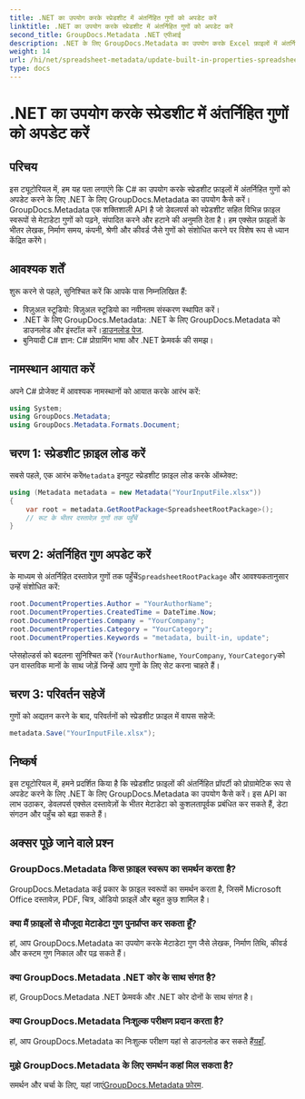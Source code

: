 ```yaml
---
title: .NET का उपयोग करके स्प्रेडशीट में अंतर्निहित गुणों को अपडेट करें
linktitle: .NET का उपयोग करके स्प्रेडशीट में अंतर्निहित गुणों को अपडेट करें
second_title: GroupDocs.Metadata .NET एपीआई
description: .NET के लिए GroupDocs.Metadata का उपयोग करके Excel फ़ाइलों में अंतर्निहित मेटाडेटा गुणों को अपडेट करने का तरीका जानें। C# के साथ लेखक, निर्माण समय, कंपनी और बहुत कुछ संशोधित करें।
weight: 14
url: /hi/net/spreadsheet-metadata/update-built-in-properties-spreadsheets/
type: docs
---
```

# .NET का उपयोग करके स्प्रेडशीट में अंतर्निहित गुणों को अपडेट करें

## परिचय
इस ट्यूटोरियल में, हम यह पता लगाएंगे कि C# का उपयोग करके स्प्रेडशीट फ़ाइलों में अंतर्निहित गुणों को अपडेट करने के लिए .NET के लिए GroupDocs.Metadata का उपयोग कैसे करें। GroupDocs.Metadata एक शक्तिशाली API है जो डेवलपर्स को स्प्रेडशीट सहित विभिन्न फ़ाइल स्वरूपों से मेटाडेटा गुणों को पढ़ने, संपादित करने और हटाने की अनुमति देता है। हम एक्सेल फ़ाइलों के भीतर लेखक, निर्माण समय, कंपनी, श्रेणी और कीवर्ड जैसे गुणों को संशोधित करने पर विशेष रूप से ध्यान केंद्रित करेंगे।
## आवश्यक शर्तें
शुरू करने से पहले, सुनिश्चित करें कि आपके पास निम्नलिखित हैं:
- विज़ुअल स्टूडियो: विज़ुअल स्टूडियो का नवीनतम संस्करण स्थापित करें।
-  .NET के लिए GroupDocs.Metadata: .NET के लिए GroupDocs.Metadata को डाउनलोड और इंस्टॉल करें।[डाउनलोड पेज](https://releases.groupdocs.com/metadata/net/).
- बुनियादी C# ज्ञान: C# प्रोग्रामिंग भाषा और .NET फ्रेमवर्क की समझ।

## नामस्थान आयात करें
अपने C# प्रोजेक्ट में आवश्यक नामस्थानों को आयात करके आरंभ करें:
```csharp
using System;
using GroupDocs.Metadata;
using GroupDocs.Metadata.Formats.Document;
```
## चरण 1: स्प्रेडशीट फ़ाइल लोड करें
 सबसे पहले, एक आरंभ करें`Metadata` इनपुट स्प्रेडशीट फ़ाइल लोड करके ऑब्जेक्ट:
```csharp
using (Metadata metadata = new Metadata("YourInputFile.xlsx"))
{
    var root = metadata.GetRootPackage<SpreadsheetRootPackage>();
    // रूट के भीतर दस्तावेज़ गुणों तक पहुँचें
}
```
## चरण 2: अंतर्निहित गुण अपडेट करें
 के माध्यम से अंतर्निहित दस्तावेज़ गुणों तक पहुँचें`SpreadsheetRootPackage` और आवश्यकतानुसार उन्हें संशोधित करें:
```csharp
root.DocumentProperties.Author = "YourAuthorName";
root.DocumentProperties.CreatedTime = DateTime.Now;
root.DocumentProperties.Company = "YourCompany";
root.DocumentProperties.Category = "YourCategory";
root.DocumentProperties.Keywords = "metadata, built-in, update";
```
प्लेसहोल्डर्स को बदलना सुनिश्चित करें (`YourAuthorName`, `YourCompany`, `YourCategory`को उन वास्तविक मानों के साथ जोड़ें जिन्हें आप गुणों के लिए सेट करना चाहते हैं।
## चरण 3: परिवर्तन सहेजें
गुणों को अद्यतन करने के बाद, परिवर्तनों को स्प्रेडशीट फ़ाइल में वापस सहेजें:
```csharp
metadata.Save("YourInputFile.xlsx");
```

## निष्कर्ष
इस ट्यूटोरियल में, हमने प्रदर्शित किया है कि स्प्रेडशीट फ़ाइलों की अंतर्निहित प्रॉपर्टी को प्रोग्रामेटिक रूप से अपडेट करने के लिए .NET के लिए GroupDocs.Metadata का उपयोग कैसे करें। इस API का लाभ उठाकर, डेवलपर्स एक्सेल दस्तावेज़ों के भीतर मेटाडेटा को कुशलतापूर्वक प्रबंधित कर सकते हैं, डेटा संगठन और पहुँच को बढ़ा सकते हैं।

## अक्सर पूछे जाने वाले प्रश्न
### GroupDocs.Metadata किस फ़ाइल स्वरूप का समर्थन करता है?
GroupDocs.Metadata कई प्रकार के फ़ाइल स्वरूपों का समर्थन करता है, जिसमें Microsoft Office दस्तावेज़, PDF, चित्र, ऑडियो फ़ाइलें और बहुत कुछ शामिल है।
### क्या मैं फ़ाइलों से मौजूदा मेटाडेटा गुण पुनर्प्राप्त कर सकता हूँ?
हां, आप GroupDocs.Metadata का उपयोग करके मेटाडेटा गुण जैसे लेखक, निर्माण तिथि, कीवर्ड और कस्टम गुण निकाल और पढ़ सकते हैं।
### क्या GroupDocs.Metadata .NET कोर के साथ संगत है?
हां, GroupDocs.Metadata .NET फ्रेमवर्क और .NET कोर दोनों के साथ संगत है।
### क्या GroupDocs.Metadata निःशुल्क परीक्षण प्रदान करता है?
 हां, आप GroupDocs.Metadata का निःशुल्क परीक्षण यहां से डाउनलोड कर सकते हैं[यहाँ](https://releases.groupdocs.com/).
### मुझे GroupDocs.Metadata के लिए समर्थन कहां मिल सकता है?
 समर्थन और चर्चा के लिए, यहां जाएं[GroupDocs.Metadata फ़ोरम](https://forum.groupdocs.com/c/metadata/14).